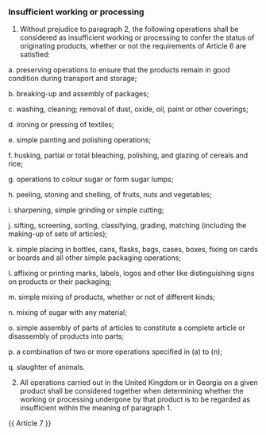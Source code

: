 ### Insufficient working or processing

1. Without prejudice to paragraph 2, the following operations shall be considered as insufficient working or processing to confer the status of originating products, whether or not the requirements of Article 6 are satisfied:

a. preserving operations to ensure that the products remain in good condition during transport and storage;

b. breaking-up and assembly of packages;

c. washing, cleaning; removal of dust, oxide, oil, paint or other coverings;

d. ironing or pressing of textiles;

e. simple painting and polishing operations;

f. husking, partial or total bleaching, polishing, and glazing of cereals and rice;

g. operations to colour sugar or form sugar lumps;

h. peeling, stoning and shelling, of fruits, nuts and vegetables;

i. sharpening, simple grinding or simple cutting;

j. sifting, screening, sorting, classifying, grading, matching (including the making-up of sets of articles);

k. simple placing in bottles, cans, flasks, bags, cases, boxes, fixing on cards or boards and all other simple packaging operations;

l. affixing or printing marks, labels, logos and other like distinguishing signs on products or their packaging;

m. simple mixing of products, whether or not of different kinds;

n. mixing of sugar with any material; 

o. simple assembly of parts of articles to constitute a complete article or disassembly of products into parts;

p. a combination of two or more operations specified in (a) to (n);

q. slaughter of animals.



2. All operations carried out in the United Kingdom or in Georgia on a given product shall be considered together when determining whether the working or processing undergone by that product is to be regarded as insufficient within the meaning of paragraph 1.

{{ Article 7 }}

